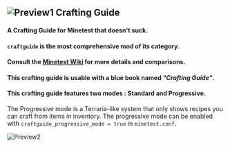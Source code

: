 ## ![Preview1](http://i.imgur.com/fIPNYkb.png) Crafting Guide ##

#### A Crafting Guide for Minetest that doesn't suck. ####

#### `craftguide` is the most comprehensive mod of its category. ####
#### Consult the [Minetest Wiki](http://wiki.minetest.net/Crafting_guide) for more details and comparisons. ####

#### This crafting guide is usable with a blue book named *"Crafting Guide"*. ####

#### This crafting guide features two modes : Standard and Progressive. ####
The Progressive mode is a Terraria-like system that only shows recipes you can craft from items in inventory.
The progressive mode can be enabled with `craftguide_progressive_mode = true` in `minetest.conf`.

![Preview2](http://i.imgur.com/3q7rVSo.png)

